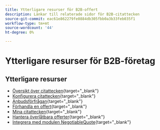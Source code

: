 ```yaml
---
title: Ytterligare resurser för B2B-offert
description: Länkar till relaterade sidor för B2B-citattecken
source-git-commit: eac61e862279fe0884db305fbb0a3b33feb035f1
workflow-type: tm+mt
source-wordcount: '44'
ht-degree: 0%

---
```


# Ytterligare resurser för B2B-företag

## Ytterligare resurser

- [Översikt över citattecken](https://experienceleague.adobe.com/docs/commerce-admin/b2b/quotes/quotes.html){target="_blank"}
- [Konfigurera citattecken](https://experienceleague.adobe.com/docs/commerce-admin/b2b/quotes/configure-quotes.html){target="_blank"}
- [Anbudsförfrågan](https://experienceleague.adobe.com/docs/commerce-admin/b2b/quotes/quote-request.html){target="_blank"}
- [Förhandla en offert](https://experienceleague.adobe.com/docs/commerce-admin/b2b/quotes/quote-price-negotiation.html){target="_blank"}
- [Mina citattecken](https://experienceleague.adobe.com/docs/commerce-admin/b2b/quotes/account-dashboard-my-quotes.html){target="_blank"}
- [Hantera överlåtbara offerter](https://developer.adobe.com/commerce/webapi/rest/b2b/negotiable-manage/){target="_blank"}
- [Integrera med modulen NegotiableQuote](https://developer.adobe.com/commerce/webapi/rest/b2b/negotiable-quote/){target="_blank"}
